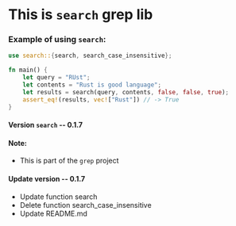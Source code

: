 # This is `search` grep lib

### Example of using `search`:

```rust
use search::{search, search_case_insensitive};

fn main() {
    let query = "RUst";
    let contents = "Rust is good language";
    let results = search(query, contents, false, false, true);
    assert_eq!(results, vec!["Rust"]) // -> True
}
```
#### Version `search` -- 0.1.7

#### Note:
- This is part of the `grep` project
#### Update version -- 0.1.7
- Update function search
- Delete function search_case_insensitive
- Update README.md